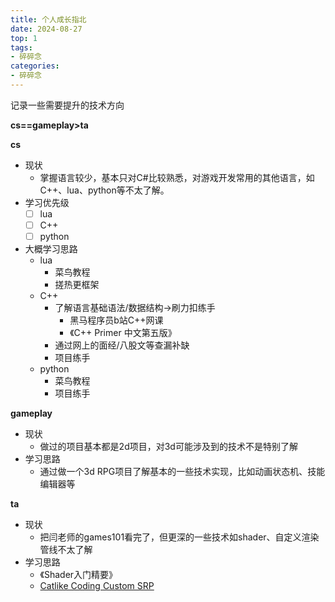 ```yaml
---
title: 个人成长指北
date: 2024-08-27 
top: 1
tags: 
- 碎碎念
categories: 
- 碎碎念
---
```






记录一些需要提升的技术方向

**cs==gameplay>ta**



**cs**

- 现状
  - 掌握语言较少，基本只对C#比较熟悉，对游戏开发常用的其他语言，如C++、lua、python等不太了解。
- 学习优先级
  - [ ] lua
  - [ ] C++
  - [ ] python
  
- 大概学习思路
  - lua
    - 菜鸟教程
    - 搓热更框架
  - C++
    - 了解语言基础语法/数据结构->刷力扣练手
      - 黑马程序员b站C++网课
      - 《C++ Primer 中文第五版》
    - 通过网上的面经/八股文等查漏补缺
    - 项目练手
  - python
    - 菜鸟教程
    - 项目练手




**gameplay**

- 现状
  - 做过的项目基本都是2d项目，对3d可能涉及到的技术不是特别了解
- 学习思路
  - 通过做一个3d RPG项目了解基本的一些技术实现，比如动画状态机、技能编辑器等



**ta**

- 现状
  - 把闫老师的games101看完了，但更深的一些技术如shader、自定义渲染管线不太了解
- 学习思路
  - 《Shader入门精要》
  - [Catlike Coding Custom SRP](https://zhuanlan.zhihu.com/p/590799436)
